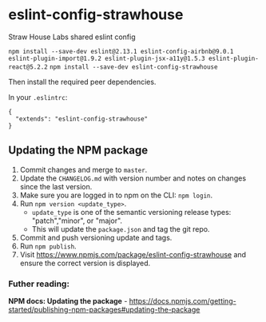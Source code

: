 # eslint-config-strawhouse
Straw House Labs shared eslint config

`npm install --save-dev eslint@2.13.1 eslint-config-airbnb@9.0.1 eslint-plugin-import@1.9.2 eslint-plugin-jsx-a11y@1.5.3 eslint-plugin-react@5.2.2`
`npm install --save-dev eslint-config-strawhouse`

Then install the required peer dependencies.

In your `.eslintrc`:
```
{
  "extends": "eslint-config-strawhouse"
}
```

## Updating the NPM package

1. Commit changes and merge to `master`.
2. Update the `CHANGELOG.md` with version number and notes on changes since the last version.
3. Make sure you are logged in to npm on the CLI: `npm login`.
4. Run `npm version <update_type>`.
    - `update_type` is one of the semantic versioning release types: "patch","minor", or "major".
    - This will update the `package.json` and tag the git repo.
5. Commit and push versioning update and tags.
6. Run `npm publish`.
7. Visit https://www.npmjs.com/package/eslint-config-strawhouse and ensure the correct version is displayed.

### Futher reading:
**NPM docs: Updating the package** - https://docs.npmjs.com/getting-started/publishing-npm-packages#updating-the-package
